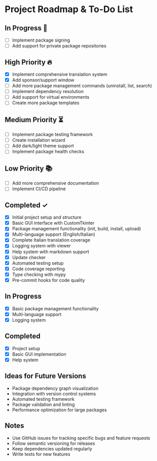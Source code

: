 # Project Roadmap & To-Do List

## In Progress 🚧

- [ ] Implement package signing
- [ ] Add support for private package repositories

## High Priority 🔥

- [x] Implement comprehensive translation system
- [x] Add sponsor/support window
- [ ] Add more package management commands (uninstall, list, search)
- [ ] Implement dependency resolution
- [ ] Add support for virtual environments
- [ ] Create more package templates

## Medium Priority ⏳

- [ ] Implement package testing framework
- [ ] Create installation wizard
- [ ] Add dark/light theme support
- [ ] Implement package health checks

## Low Priority 📚

- [ ] Add more comprehensive documentation
- [ ] Implement CI/CD pipeline

## Completed ✓

- [x] Initial project setup and structure
- [x] Basic GUI interface with CustomTkinter
- [x] Package management functionality (init, build, install, upload)
- [x] Multi-language support (English/Italian)
- [x] Complete Italian translation coverage
- [x] Logging system with viewer
- [x] Help system with markdown support
- [x] Update checker
- [x] Automated testing setup
- [x] Code coverage reporting
- [x] Type checking with mypy
- [x] Pre-commit hooks for code quality

## In Progress

- [x] Basic package management functionality
- [x] Multi-language support
- [x] Logging system

## Completed

- [x] Project setup
- [x] Basic GUI implementation
- [x] Help system

## Ideas for Future Versions

- Package dependency graph visualization
- Integration with version control systems
- Automated testing framework
- Package validation and linting
- Performance optimization for large packages

## Notes

- Use GitHub issues for tracking specific bugs and feature requests
- Follow semantic versioning for releases
- Keep dependencies updated regularly
- Write tests for new features
  
